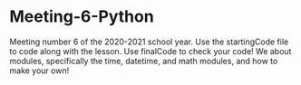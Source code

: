 # Meeting-6-Python
Meeting number 6 of the 2020-2021 school year. Use the startingCode file to code along with the lesson. Use finalCode to check your code! We about modules, specifically the time, datetime, and math modules, and how to make your own!
